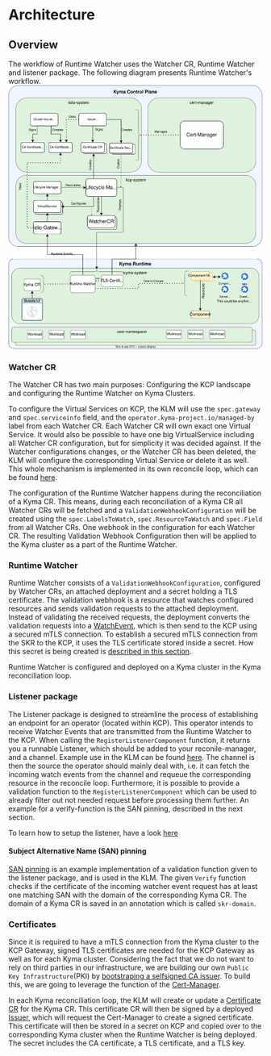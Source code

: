 # Architecture

## Overview

The workflow of Runtime Watcher uses the Watcher CR, Runtime Watcher and listener package.
The following diagram presents Runtime Watcher's workflow.
![Runtime Watcher architecture](./assets/runtime_watcher_architecture_simplified.svg)

### Watcher CR

The Watcher CR has two main purposes: Configuring the KCP landscape and configuring the Runtime Watcher on Kyma Clusters.

To configure the Virtual Services on KCP, the KLM will use the `spec.gateway` and `spec.serviceinfo` field, and the `operator.kyma-project.io/managed-by` label from each Watcher CR. Each Watcher CR will own exact one Virtual Service. It would also be possible to have one big VirtualService including all Watcher CR configuration, but for simplicity it was decided against. If the Watcher configurations changes, or the Watcher CR has been deleted, the KLM will configure the corresponding Virtual Service or delete it as well. This whole mechanism is implemented in its own reconcile loop, which can be found [here](https://github.com/kyma-project/lifecycle-manager/blob/4cb423780633afe7805d26d624c22a6f51943492/controllers/watcher_controller.go#L74).

The configuration of the Runtime Watcher happens during the reconciliation of a Kyma CR. This means, during each reconciliation of a Kyma CR all Watcher CRs will be fetched and a `ValidationWebhookConfiguration` will be created using the `spec.LabelsToWatch`, `spec.ResourceToWatch` and `spec.Field` from all Watcher CRs. One webhook in the configuration for each Watcher CR. The resulting Validation Webhook Configuration then will be applied to the Kyma cluster as a part of the Runtime Watcher.



### Runtime Watcher

Runtime Watcher consists of a `ValidationWebhookConfiguration`, configured by Watcher CRs, an attached deployment and a secret holding a TLS certificate. The validation webhook is a resource that watches configured resources and sends validation requests to the attached deployment. Instead of validating the received requests, the deployment converts the validation requests into a [WatchEvent](https://github.com/kyma-project/runtime-watcher/blob/de040bddeba1a7875e3a0e626db4634134971022/listener/pkg/types/event.go#L8), which is then send to the KCP using a secured mTLS connection. To establish a secured mTLS connection from the SKR to the KCP, it uses the TLS certificate stored inside a secret. How this secret is being created is [described in this section](###certificates).

Runtime Watcher is configured and deployed on a Kyma cluster in the Kyma reconciliation loop.

### Listener package

The Listener package is designed to streamline the process of establishing an endpoint for an operator (located within KCP). This operator intends to receive Watcher Events that are transmitted from the Runtime Watcher to the KCP. When calling the `RegisterListenerComponent` function, it returns you a runnable Listener, which should be added to your reconile-manager, and a channel. Example use in the KLM can be found [here](https://github.com/kyma-project/lifecycle-manager/blob/24d21bb642ceaf9dadffe7732bf7c3f70c085ffb/controllers/manifest_controller.go#L43-L50). The channel is then the source the operator should mainly deal with, i.e. it can fetch the incoming watch events from the channel and requeue the corresponding resource in the reconcile loop. Furthermore, it is possible to provide a validation function to the `RegisterListenerComponent` which can be used to already filter out not needed request before processing them further. An example for a verify-function is the SAN pinning, described in the next section.

To learn how to setup the listener, have a look [here](./Listener.md)

#### Subject Alternative Name (SAN) pinning

[SAN pinning](https://github.com/kyma-project/lifecycle-manager/blob/c1e06b7b973aca17cc715b6a4660b76f4e7b9e29/pkg/security/san_pinning.go#L55) is an example implementation of a validation function given to the listener package, and is used in the KLM. The given `Verify` function checks if the certificate of the incoming watcher event request has at least one matching SAN with the domain of the corresponding Kyma CR. The domain of a Kyma CR is saved in an annotation which is called `skr-domain`.

### Certificates
Since it is required to have a mTLS connection from the Kyma cluster to the KCP Gateway, signed TLS certificates are needed for the KCP Gateway as well as for each Kyma cluster. Considering the fact that we do not want to rely on third parties in our infrastructure, we are building our own `Public Key Infrastructure`(PKI) by [bootstraping a selfsigned CA issuer](https://cert-manager.io/docs/configuration/selfsigned/#bootstrapping-ca-issuers). To build this, we are going to leverage the function of the [Cert-Manager](https://cert-manager.io/). 

In each Kyma reconciliation loop, the KLM will create or update a [Certificate CR](https://cert-manager.io/docs/concepts/certificate/) for the Kyma CR. This certificate CR will then be signed by a deployed [Issuer](https://cert-manager.io/docs/concepts/issuer/#supported-issuers), which will request the Cert-Manager to create a signed certificate. This certificate will then be stored in a secret on KCP and copied over to the corresponding Kyma cluster when the Runtime Watcher is being deployed. The secret includes the CA certificate, a TLS certificate, and a TLS key.
